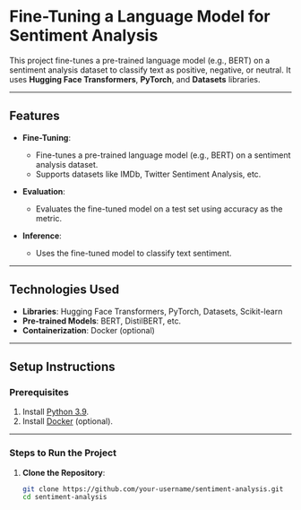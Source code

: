 # Fine-Tuning a Language Model for Sentiment Analysis

This project fine-tunes a pre-trained language model (e.g., BERT) on a sentiment analysis dataset to classify text as positive, negative, or neutral. It uses **Hugging Face Transformers**, **PyTorch**, and **Datasets** libraries.

---

## Features

- **Fine-Tuning**:
  - Fine-tunes a pre-trained language model (e.g., BERT) on a sentiment analysis dataset.
  - Supports datasets like IMDb, Twitter Sentiment Analysis, etc.

- **Evaluation**:
  - Evaluates the fine-tuned model on a test set using accuracy as the metric.

- **Inference**:
  - Uses the fine-tuned model to classify text sentiment.

---

## Technologies Used

- **Libraries**: Hugging Face Transformers, PyTorch, Datasets, Scikit-learn
- **Pre-trained Models**: BERT, DistilBERT, etc.
- **Containerization**: Docker (optional)

---

## Setup Instructions

### Prerequisites

1. Install [Python 3.9](https://www.python.org/downloads/).
2. Install [Docker](https://docs.docker.com/get-docker/) (optional).

---

### Steps to Run the Project

1. **Clone the Repository**:
   ```bash
   git clone https://github.com/your-username/sentiment-analysis.git
   cd sentiment-analysis